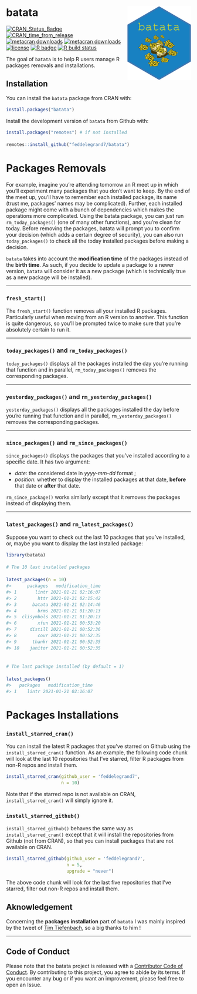 
<!-- README.md is generated from README.Rmd. Please edit that file -->

# batata <a><img src='man/figures/hex.png' align="right" height="200" /></a>

<!-- badges: start -->

[![CRAN\_Status\_Badge](https://www.r-pkg.org/badges/version/batata)](https://cran.r-project.org/package=batata)
[![CRAN\_time\_from\_release](https://www.r-pkg.org/badges/ago/batata)](https://cran.r-project.org/package=batata)
[![metacran
downloads](https://cranlogs.r-pkg.org/badges/batata)](https://cran.r-project.org/package=batata)
[![metacran
downloads](https://cranlogs.r-pkg.org/badges/grand-total/batata)](https://cran.r-project.org/package=batata)
[![license](https://img.shields.io/github/license/mashape/apistatus.svg)](https://choosealicense.com/licenses/mit/)
[![R
badge](https://img.shields.io/badge/Build%20with-♥%20and%20R-blue)](https://github.com/feddelegrand7/batata)
[![R build
status](https://github.com/feddelegrand7/batata/workflows/R-CMD-check/badge.svg)](https://github.com/feddelegrand7/batata/actions)
<!-- badges: end -->

The goal of `batata` is to help R users manage R packages removals and
installations.

## Installation

You can install the `batata` package from CRAN with:

``` r
install.packages("batata")
```

Install the development version of `batata` from Github with:

``` r
install.packages("remotes") # if not installed

remotes::install_github("feddelegrand7/batata")
```

# Packages Removals

For example, imagine you’re attending tomorrow an R meet up in which
you’ll experiment many packages that you don’t want to keep. By the end
of the meet up, you’ll have to remember each installed package, its name
(trust me, packages’ names may be complicated). Further, each installed
package might come with a bunch of dependencies which makes the
operations more complicated. Using the batata package, you can just run
`rm_today_packages()` (one of many other functions), and you’re clean
for today. Before removing the packages, batata will prompt you to
confirm your decision (which adds a certain degree of security), you can
also run `today_packages()` to check all the today installed packages
before making a decision.

`batata` takes into account the **modification time** of the packages
instead of the **birth time**. As such, if you decide to update a
package to a newer version, `batata` will consider it as a new package
(which is technically true as a new package will be installed).

------------------------------------------------------------------------

### `fresh_start()`

The `fresh_start()` function removes all your installed R packages.
Particularly useful when moving from an R version to another. This
function is quite dangerous, so you’ll be prompted twice to make sure
that you’re absolutely certain to run it.

------------------------------------------------------------------------

### `today_packages()` and `rm_today_packages()`

`today_packages()` displays all the packages installed the day you’re
running that function and in parallel, `rm_today_packages()` removes the
corresponding packages.

------------------------------------------------------------------------

### `yesterday_packages()` and `rm_yesterday_packages()`

`yesterday_packages()` displays all the packages installed the day
before you’re running that function and in parallel,
`rm_yesterday_packages()` removes the corresponding packages.

------------------------------------------------------------------------

### `since_packages()` and `rm_since_packages()`

`since_packages()` displays the packages that you’ve installed according
to a specific date. It has two argument:

-   *date*: the considered date in *yyyy-mm-dd* format ;
-   *position*: whether to display the installed packages **at** that
    date, **before** that date or **after** that date.

`rm_since_package()` works similarly except that it removes the packages
instead of displaying them.

------------------------------------------------------------------------

### `latest_packages()` and `rm_latest_packages()`

Suppose you want to check out the last 10 packages that you’ve
installed, or, maybe you want to display the last installed package:

``` r
library(batata)

# The 10 last installed packages

latest_packages(n = 10)
#>      packages   modification_time
#> 1       lintr 2021-01-21 02:16:07
#> 2        httr 2021-01-21 02:15:42
#> 3      batata 2021-01-21 02:14:46
#> 4        brms 2021-01-21 01:20:13
#> 5  clisymbols 2021-01-21 01:20:13
#> 6        xfun 2021-01-21 00:53:20
#> 7     distill 2021-01-21 00:52:36
#> 8        covr 2021-01-21 00:52:35
#> 9      thankr 2021-01-21 00:52:35
#> 10    janitor 2021-01-21 00:52:35


# The last package installed (by default = 1)

latest_packages()
#>   packages   modification_time
#> 1    lintr 2021-01-21 02:16:07
```

# Packages Installations

### `install_starred_cran()`

You can install the latest R packages that you’ve starred on Github
using the `install_starred_cran()` function. As an example, the
following code chunk will look at the last 10 repositories that I’ve
starred, filter R packages from non-R repos and install them.

``` r
install_starred_cran(github_user = 'feddelegrand7', 
                     n = 10)
```

Note that if the starred repo is not available on CRAN,
`install_starred_cran()` will simply ignore it.

### `install_starred_github()`

`install_starred_github()` behaves the same way as
`install_starred_cran()` except that it will install the repositories
from Github (not from CRAN), so that you can install packages that are
not available on CRAN.

``` r
install_starred_github(github_user = 'feddelegrand7', 
                       n = 5, 
                       upgrade = "never")
```

The above code chunk will look for the last five repositories that I’ve
starred, filter out non-R repos and install them.

## Aknowledgement

Concerning the **packages installation** part of `batata` I was mainly
inspired by the tweet of [Tim
Tiefenbach](https://twitter.com/TimTeaFan/status/1352007510425817089),
so a big thanks to him !

------------------------------------------------------------------------

## Code of Conduct

Please note that the batata project is released with a [Contributor Code
of
Conduct](https://contributor-covenant.org/version/2/0/CODE_OF_CONDUCT.html).
By contributing to this project, you agree to abide by its terms. If you
encounter any bug or if you want an improvement, please feel free to
open an Issue.
